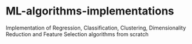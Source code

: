 # ML-algorithms-implementations
Implementation of Regression, Classification, Clustering, Dimensionality Reduction and Feature Selection algorithms from scratch
